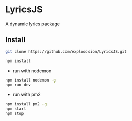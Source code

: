# LyricsJS
A dynamic lyrics package

## Install
```bash
git clone https://github.com/explooosion/LyricsJS.git
```  
```bash
npm install
```  
  
+ run with nodemon
```bash
npm install nodemon -g
npm run dev
```  
+ run with pm2
```bash
npm install pm2 -g
npm start
npm stop
```  
